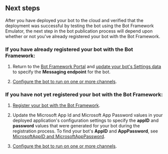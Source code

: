## Next steps
After you have deployed your bot to the cloud and verified that the deployment was successful by testing the bot using the Bot Framework Emulator, the next step in the bot publication process will depend upon whether or not you've already registered your bot with the Bot Framework.

### If you have already registered your bot with the Bot Framework:

1. Return to the <a href="https://dev.botframework.com" target="_blank">Bot Framework Portal</a> and [update your bot's Settings data](~/bot-service-manage-settings.md) to specify the **Messaging endpoint** for the bot.

2. [Configure the bot to run on one or more channels](~/bot-service-manage-channels.md).

### If you have not yet registered your bot with the Bot Framework:

1. [Register your bot with the Bot Framework](~/bot-service-quickstart-registration.md).

2. Update the Microsoft App Id and Microsoft App Password values in your deployed application's configuration settings to specify the **appID** and **password** values that were generated for your bot during the registration process. To find your bot's **AppID** and **AppPassword**, see [MicrosoftAppID and MicrosoftAppPassword](~/bot-service-manage-overview.md#microsoftappid-and-microsoftapppassword).

3. [Configure the bot to run on one or more channels](~/bot-service-manage-channels.md).